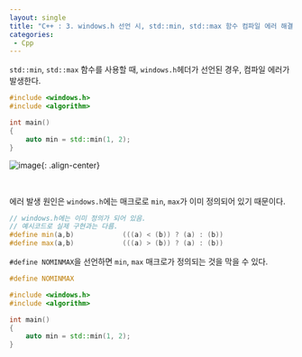 ```yaml
---
layout: single
title: "C++ : 3. windows.h 선언 시, std::min, std::max 함수 컴파일 에러 해결 방법"
categories:
 - Cpp
---
```


`std::min`, `std::max` 함수를 사용할 때, `windows.h`헤더가 선언된 경우, 컴파일 에러가 발생한다.

```cpp
#include <windows.h>
#include <algorithm>

int main()
{
    auto min = std::min(1, 2);    
}
```

![image](https://user-images.githubusercontent.com/38006679/137044092-0bc1f898-2ed7-4a63-b13b-ad3a9ac2c375.png){: .align-center}

<br/>

에러 발생 원인은 `windows.h`에는 매크로로 `min`, `max`가 이미 정의되어 있기 때문이다.

```cpp
// windows.h에는 이미 정의가 되어 있음.
// 예시코드로 실제 구현과는 다름.
#define min(a,b)            (((a) < (b)) ? (a) : (b))
#define max(a,b)            (((a) > (b)) ? (a) : (b))
```

`#define NOMINMAX`을 선언하면 `min`, `max` 매크로가 정의되는 것을 막을 수 있다.

```cpp
#define NOMINMAX

#include <windows.h>
#include <algorithm>

int main()
{
    auto min = std::min(1, 2);    
}
```